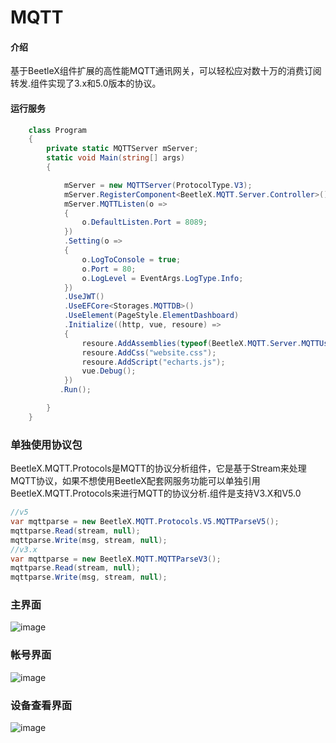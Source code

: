 # MQTT

#### 介绍
基于BeetleX组件扩展的高性能MQTT通讯网关，可以轻松应对数十万的消费订阅转发.组件实现了3.x和5.0版本的协议。
#### 运行服务
``` csharp
    class Program
    {
        private static MQTTServer mServer;
        static void Main(string[] args)
        {

            mServer = new MQTTServer(ProtocolType.V3);
            mServer.RegisterComponent<BeetleX.MQTT.Server.Controller>();
            mServer.MQTTListen(o =>
            {
                o.DefaultListen.Port = 8089;
            })
            .Setting(o =>
            {
                o.LogToConsole = true;
                o.Port = 80;
                o.LogLevel = EventArgs.LogType.Info;
            })
            .UseJWT()
            .UseEFCore<Storages.MQTTDB>()
            .UseElement(PageStyle.ElementDashboard)
            .Initialize((http, vue, resoure) =>
            {
                resoure.AddAssemblies(typeof(BeetleX.MQTT.Server.MQTTUser).Assembly);
                resoure.AddCss("website.css");
                resoure.AddScript("echarts.js");
                vue.Debug();
            })
           .Run();

        }
    }
```
### 单独使用协议包
BeetleX.MQTT.Protocols是MQTT的协议分析组件，它是基于Stream来处理MQTT协议，如果不想使用BeetleX配套网服务功能可以单独引用BeetleX.MQTT.Protocols来进行MQTT的协议分析.组件是支持V3.X和V5.0
``` csharp
//v5
var mqttparse = new BeetleX.MQTT.Protocols.V5.MQTTParseV5();
mqttparse.Read(stream, null);
mqttparse.Write(msg, stream, null);
//v3.x
var mqttparse = new BeetleX.MQTT.MQTTParseV3();
mqttparse.Read(stream, null);
mqttparse.Write(msg, stream, null);
```
### 主界面
![image](https://github.com/beetlex-io/mqtt/assets/2564178/b962273c-0ea9-4651-b577-4a49fd3fe38c)

### 帐号界面
![image](https://github.com/beetlex-io/mqtt/assets/2564178/96abc308-5a86-46bc-92da-085bb7278531)

### 设备查看界面
![image](https://github.com/beetlex-io/mqtt/assets/2564178/302aeccf-0d69-4a00-92a0-a0137b83b871)

